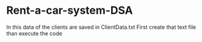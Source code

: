 # Rent-a-car-system-DSA
In this data of the clients are saved in ClientData.txt
First create that text file than execute the code

